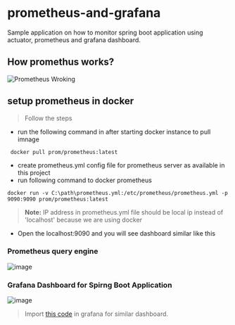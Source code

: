# prometheus-and-grafana
Sample application on how to monitor spring boot application using actuator, prometheus and grafana dashboard.

## How promethus works?
![Prometheus Wroking](https://user-images.githubusercontent.com/47694676/179972845-e2d111e5-c96b-4c85-9366-7e1bcaaee7ce.png)


## setup prometheus in docker
>Follow the steps
- run the following command in after starting docker instance to pull imnage
``` 
 docker pull prom/prometheus:latest
 ``` 
- create prometheus.yml config file for prometheus server as available in this project
- run following command to docker prometheus
```
docker run -v C:\path\prometheus.yml:/etc/prometheus/prometheus.yml -p  9090:9090 prom/prometheus:latest
```

>**Note:** IP address in prometheus.yml file should be local ip instead of 'localhost' because we are using docker

- Open the localhost:9090 and you will see dashboard similar like this

### Prometheus query engine
![image](https://user-images.githubusercontent.com/47694676/179746219-97df457c-f8f9-4abe-8291-27f0f1da4fcf.png)

### Grafana Dashboard for Spirng Boot Application
![image](https://user-images.githubusercontent.com/47694676/179804077-6373505b-4117-463c-ae55-80d559d60340.png)
>Import [this code](https://github.com/Amit-Chavda/prometheus-and-grafana/blob/b476fc8ed6eb1630db5f2953ac51af51a848b9bb/Spring%20Boot%20Statistics.json) in grafana for similar dashboard.
